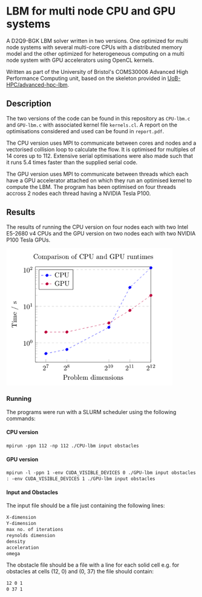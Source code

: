 # LBM for multi node CPU and GPU systems

A D2Q9-BGK LBM solver written in two versions. One optimized for multi node
systems with several multi-core CPUs with a distributed memory model and the
other optimized for heterogeneous computing on a multi node system with GPU
accelerators using OpenCL kernels.

Written as part of the University of Bristol's COMS30006 Advanced High
Performance Computing unit, based on the skeleton provided in
[UoB-HPC/advanced-hpc-lbm](https://github.com/UoB-HPC/advanced-hpc-lbm).

## Description

The two versions of the code can be found in this repository as `CPU-lbm.c` and
`GPU-lbm.c` with associated kernel file `kernels.cl`. A report on the
optimisations considered and used can be found in `report.pdf`.

The CPU version uses MPI to communicate between cores and nodes and a vectorised
collision loop to calculate the flow. It is optimised for multiples of 14 cores
up to 112. Extensive serial optimisations were also made such that it runs 5.4
times faster than the supplied serial code.

The GPU version uses MPI to communicate between threads which each have a GPU
accelerator attached on which they run an optimised kernel to compute the LBM.
The program has been optimised on four threads accross 2 nodes each thread
having a NVIDIA Tesla P100.

## Results

The results of running the CPU version on four nodes each with two Intel E5-2680
v4 CPUs and the GPU version on two nodes each with two NVIDIA P100 Tesla GPUs.

![The Runtimes](run_times.png)

### Running

The programs were run with a SLURM scheduler using the following commands:

#### CPU version

```
mpirun -ppn 112 -np 112 ./CPU-lbm input obstacles
```

#### GPU version

```
mpirun -l -ppn 1 -env CUDA_VISIBLE_DEVICES 0 ./GPU-lbm input obstacles : -env CUDA_VISIBLE_DEVICES 1 ./GPU-lbm input obstacles
```

#### Input and Obstacles

The input file should be a file just containing the following lines:

```
X-dimension
Y-dimension
max no. of iterations
reynolds dimension
density
acceleration
omega
```

The obstacle file should be a file with a line for each solid cell e.g. for
obstacles at cells (12, 0) and (0, 37) the file should contain:

```
12 0 1
0 37 1
```
